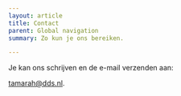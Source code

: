 ```yaml
---
layout: article
title: Contact
parent: Global navigation
summary: Zo kun je ons bereiken.

---
```

Je kan ons schrijven en de e-mail verzenden aan:

[tamarah@dds.nl](mailto:tamarah@dds.nl "tamarah@dds.nl").